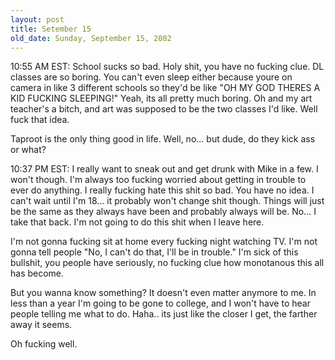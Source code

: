 ```yaml
---
layout: post
title: Setember 15
old_date: Sunday, September 15, 2002
---
```


10:55 AM EST: School sucks so bad. Holy shit, you have no fucking clue. DL
classes are so boring. You can't even sleep either because youre on camera in
like 3 different schools so they'd be like "OH MY GOD THERES A KID FUCKING
SLEEPING!" Yeah, its all pretty much boring. Oh and my art teacher's a bitch,
and art was supposed to be the two classes I'd like. Well fuck that idea.

Taproot is the only thing good in life. Well, no... but dude, do they kick ass
or what?

10:37 PM EST: I really want to sneak out and get drunk with Mike in a few. I
won't though. I'm always too fucking worried about getting in trouble to ever
do anything. I really fucking hate this shit so bad. You have no idea. I can't
wait until I'm 18... it probably won't change shit though. Things will just be
the same as they always have been and probably always will be. No... I take
that back. I'm not going to do this shit when I leave here.

I'm not gonna fucking sit at home every fucking night watching TV. I'm not
gonna tell people "No, I can't do that, I'll be in trouble." I'm sick of this
bullshit, you people have seriously, no fucking clue how monotanous this all
has become.

But you wanna know something? It doesn't even matter anymore to me. In less
than a year I'm going to be gone to college, and I won't have to hear people
telling me what to do. Haha.. its just like the closer I get, the farther away
it seems.

Oh fucking well.
